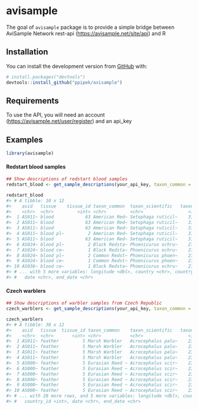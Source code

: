 
<!-- README.md is generated from README.Rmd. Please edit that file -->

# avisample

<!-- badges: start -->

<!-- badges: end -->

The goal of `avisample` package is to provide a simple bridge between
AviSample Network rest-api (<https://avisample.net/site/api>) and R

## Installation

You can install the development version from
[GitHub](https://github.com/) with:

``` r
# install.packages("devtools")
devtools::install_github("ppipek/avisample")
```

## Requirements

To use the API, you will need an account
(<https://avisample.net/user/register>) and an api\_key

## Examples

``` r
library(avisample)
```

#### Redstart blood samples

``` r
## Show descriptions of redstart blood samples
redstart_blood <- get_sample_descriptions(your_api_key, taxon_common = "redstart", tissue = "blood")
```

``` r
redstart_blood
#> # A tibble: 10 x 12
#>    asid   tissue    tissue_id taxon_common  taxon_scientific   taxon_id latitude
#>    <chr>  <chr>         <int> <chr>         <chr>                 <int>    <dbl>
#>  1 AS011~ blood            63 American Red~ Setophaga ruticil~    31731     18.0
#>  2 AS011~ blood            63 American Red~ Setophaga ruticil~    31731     15.2
#>  3 AS011~ blood            63 American Red~ Setophaga ruticil~    31731     44.6
#>  4 AS011~ blood pl~         2 American Red~ Setophaga ruticil~    31731     44.6
#>  5 AS011~ blood            63 American Red~ Setophaga ruticil~    31731     18.0
#>  6 AS024~ blood pl~         2 Black Redsta~ Phoenicurus ochru~    27311     49.6
#>  7 AS024~ blood ce~         1 Black Redsta~ Phoenicurus ochru~    27311     49.6
#>  8 AS024~ blood pl~         2 Common Redst~ Phoenicurus phoen~    27303     50.2
#>  9 AS024~ blood ce~         1 Common Redst~ Phoenicurus phoen~    27303     50.2
#> 10 AS036~ blood ce~         1 Black Redsta~ Phoenicurus ochru~    27311     48.9
#> # ... with 5 more variables: longitude <dbl>, country <chr>, country_id <int>,
#> #   date <chr>, end_date <chr>
```

#### Czech warblers

``` r
## Show descriptions of warbler samples from Czech Republic
czech_warblers <- get_sample_descriptions(your_api_key, taxon_common = "warblers", country = "Czech Republic")
```

``` r
czech_warblers
#> # A tibble: 38 x 12
#>    asid   tissue  tissue_id taxon_common    taxon_scientific   taxon_id latitude
#>    <chr>  <chr>       <int> <chr>           <chr>                 <int>    <dbl>
#>  1 AS011~ feather         5 Marsh Warbler   Acrocephalus palu~    23941     49.9
#>  2 AS011~ feather         5 Marsh Warbler   Acrocephalus palu~    23941     48.9
#>  3 AS011~ feather         5 Marsh Warbler   Acrocephalus palu~    23941     48.9
#>  4 AS011~ feather         5 Marsh Warbler   Acrocephalus palu~    23941     48.9
#>  5 AS000~ feather         5 Eurasian Reed ~ Acrocephalus scir~    23942     49.9
#>  6 AS000~ feather         5 Eurasian Reed ~ Acrocephalus scir~    23942     49.9
#>  7 AS000~ feather         5 Eurasian Reed ~ Acrocephalus scir~    23942     48.9
#>  8 AS000~ feather         5 Eurasian Reed ~ Acrocephalus scir~    23942     48.9
#>  9 AS000~ feather         5 Eurasian Reed ~ Acrocephalus scir~    23942     50.5
#> 10 AS000~ feather         5 Eurasian Reed ~ Acrocephalus scir~    23942     50.5
#> # ... with 28 more rows, and 5 more variables: longitude <dbl>, country <chr>,
#> #   country_id <int>, date <chr>, end_date <chr>
```
